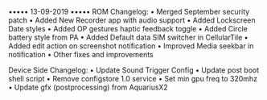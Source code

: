••••• 13-09-2019 •••••
ROM Changelog:
• Merged September security patch
• Added New Recorder app with audio support
• Added Lockscreen Date styles
• Added OP gestures haptic feedback toggle
• Added Circle battery style from PA
• Added Default data SIM switcher in CellularTile
• Added edit action on screenshot notification
• Improved Media seekbar in notification
• Other fixes and improvements

Device Side Changelog:
• Update Sound Trigger Config
• Update post boot shell script
• Remove configstore 1.0 service 
• Set min gpu freq to 320mhz 
• Update gfx (postprocessing) from AquariusX2

